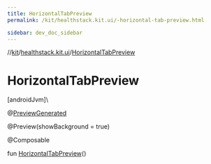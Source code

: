 ```yaml
---
title: HorizontalTabPreview
permalink: /kit/healthstack.kit.ui/-horizontal-tab-preview.html

sidebar: dev_doc_sidebar
---
```

//[kit](../../index.html)/[healthstack.kit.ui](index.html)/[HorizontalTabPreview](-horizontal-tab-preview.html)



# HorizontalTabPreview



[androidJvm]\




@[PreviewGenerated](../healthstack.kit.annotation/-preview-generated/index.html)



@Preview(showBackground = true)



@Composable



fun [HorizontalTabPreview](-horizontal-tab-preview.html)()




